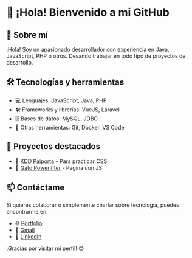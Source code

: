 # 👋 ¡Hola! Bienvenido a mi GitHub

## 🚀 Sobre mí
¡Hola! Soy un apasionado desarrollador con experiencia en Java, JavaScript, PHP o otros. Desando trabajar en todo tipo de proyectos de desarrollo.

## 🛠 Tecnologías y herramientas
- 💻 Lenguajes: JavaScript, Java, PHP
- 🛠 Frameworks y librerías: VueJS, Laravel
- 🗄 Bases de datos: MySQL, JDBC
- 🔧 Otras herramientas: Git, Docker, VS Code

## 📌 Proyectos destacados
- 🔹 [KDD Paiporta](https://kddpaiporta.netlify.app) - Para practicar CSS
- 🔹 [Gato Powerlifter](https://gatopowerlifter.netlify.app) - Pagina con JS

## 📫 Contáctame
Si quieres colaborar o simplemente charlar sobre tecnología, puedes encontrarme en:
- 🌐 [Portfolio](https://kddpaiporta.netlify.app)
- 📧 [Gmail](mailto:alvaropardoperalta@gmail.com)
- 💼 [LinkedIn](https://www.linkedin.com/in/alvaro-pardo-peralta-15b6a3273/)

¡Gracias por visitar mi perfil! 😊
